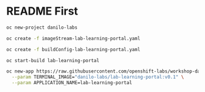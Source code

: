 # README First

```bash
oc new-project danilo-labs
```

```bash
oc create -f imageStream-lab-learning-portal.yaml
```

```bash
oc create -f buildConfig-lab-learning-portal.yaml
```

```bash
oc start-build lab-learning-portal
```

```bash
oc new-app https://raw.githubusercontent.com/openshift-labs/workshop-dashboard/master/templates/production.json \
  --param TERMINAL_IMAGE="danilo-labs/lab-learning-portal:v0.1" \
  --param APPLICATION_NAME=lab-learning-portal
```
